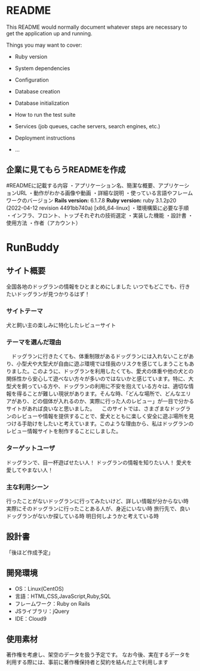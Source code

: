 # README

This README would normally document whatever steps are necessary to get the
application up and running.

Things you may want to cover:

* Ruby version

* System dependencies

* Configuration

* Database creation

* Database initialization

* How to run the test suite

* Services (job queues, cache servers, search engines, etc.)

* Deployment instructions

* ...


## 企業に見てもらうREADMEを作成


#READMEに記載する内容
・アプリケーション名、簡潔な概要、アプリケーションURL
・動作がわかる画像や動画
・詳細な説明
・使っている言語やフレームワークのバージョン
**Rails version:** 6.1.7.8
**Ruby version:** ruby 3.1.2p20 (2022-04-12 revision 4491bb740a) [x86_64-linux]
・環境構築に必要な手順
・インフラ、フロント、トップそれぞれの技術選定
・実装した機能
・設計書
・使用方法
・作者（アカウント）

# RunBuddy

## サイト概要
全国各地のドッグランの情報をひとまとめにしました
いつでもどこでも、行きたいドッグランが見つかりるはず！

### サイトテーマ
犬と飼い主の楽しみに特化したレビューサイト
​
### テーマを選んだ理由
　ドッグランに行きたくても、体重制限があるドッグランには入れないことがあり、小型犬や大型犬が自由に遊ぶ環境では怪我のリスクを感じてしまうこともありました。このように、ドッグランを利用したくても、愛犬の体重や他の犬との関係性から安心して遊べない方々が多いのではないかと感じています。特に、大型犬を飼っている方や、ドッグランの利用に不安を抱えている方々は、適切な情報を得ることが難しい現状があります。そんな時、「どんな場所で、どんなエリアがあり、どの個体が入れるのか、実際に行った人のレビュー」が一目で分かるサイトがあれば良いなと思いました。
  　このサイトでは、さまざまなドッグランのレビューや情報を提供することで、愛犬とともに楽しく安全に遊ぶ場所を見つける手助けをしたいと考えています。このような理由から、私はドッグランのレビュー情報サイトを制作することにしました。

### ターゲットユーザ
ドッグランで、目一杯遊ばせたい人！
ドッグランの情報を知りたい人！
愛犬を愛してやまない人！
​
### 主な利用シーン
<!-- 【補足説明】 -->
行ったことがないドッグランに行ってみたいけど、詳しい情報が分からない時
実際にそのドッグランに行ったことある人が、身近にいない時
旅行先で、良いドッグランがないか探している時
明日何しようかと考えている時
​
## 設計書
「後ほど作成予定」
​
## 開発環境
- OS：Linux(CentOS)
- 言語：HTML,CSS,JavaScript,Ruby,SQL
- フレームワーク：Ruby on Rails
- JSライブラリ：jQuery
- IDE：Cloud9
​
## 使用素材
著作権を考慮し、架空のデータを扱う予定です。
なお今後、実在するデータを利用する際には、事前に著作権保持者と契約を結んだ上で利用します
<!-- - 外部サービスの画像素材・音声素材を使用した場合は、必ずサービス名とURLを明記してください。 -->
<!-- - アプリケーションの実装に使用したgem/bootstrapのリファレンスなどの記載は不要です。 -->
<!-- - 使用しない場合は、使用素材の項目をREADMEから削除してください。 -->
<!-- - 架空の団体・題材を前提にポートフォリオを制作する場合、下記のテンプレートを当項目内に記載しましょう。 -->
<!-- 【テンプレート】 -->
<!-- 著作権を考慮し、架空のデータを扱う予定です。 -->
<!-- なお今後、実在するデータを利用する際には、事前に著作権保持者と契約を結んだ上で利用します。 -->
<!-- ⚠ ポートフォリオ制作においては許諾可否に関わらず「架空の店舗・団体・素材であることを前提」としたサイトにしましょう。  -->
<!-- ⚠ 架空の店舗や素材であることを第三者にも理解してもらうために、架空である旨、使用予定のフリー素材の取得先をREADMEに明記しましょう。 -->
<!--  -->
